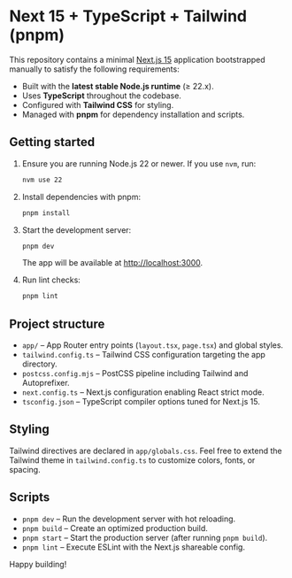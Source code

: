 # Next 15 + TypeScript + Tailwind (pnpm)

This repository contains a minimal [Next.js 15](https://nextjs.org/) application
bootstrapped manually to satisfy the following requirements:

- Built with the **latest stable Node.js runtime** (≥ 22.x).
- Uses **TypeScript** throughout the codebase.
- Configured with **Tailwind CSS** for styling.
- Managed with **pnpm** for dependency installation and scripts.

## Getting started

1. Ensure you are running Node.js 22 or newer. If you use `nvm`, run:

   ```bash
   nvm use 22
   ```

2. Install dependencies with pnpm:

   ```bash
   pnpm install
   ```

3. Start the development server:

   ```bash
   pnpm dev
   ```

   The app will be available at [http://localhost:3000](http://localhost:3000).

4. Run lint checks:

   ```bash
   pnpm lint
   ```

## Project structure

- `app/` – App Router entry points (`layout.tsx`, `page.tsx`) and global styles.
- `tailwind.config.ts` – Tailwind CSS configuration targeting the app directory.
- `postcss.config.mjs` – PostCSS pipeline including Tailwind and Autoprefixer.
- `next.config.ts` – Next.js configuration enabling React strict mode.
- `tsconfig.json` – TypeScript compiler options tuned for Next.js 15.

## Styling

Tailwind directives are declared in `app/globals.css`. Feel free to extend the
Tailwind theme in `tailwind.config.ts` to customize colors, fonts, or spacing.

## Scripts

- `pnpm dev` – Run the development server with hot reloading.
- `pnpm build` – Create an optimized production build.
- `pnpm start` – Start the production server (after running `pnpm build`).
- `pnpm lint` – Execute ESLint with the Next.js shareable config.

Happy building!
